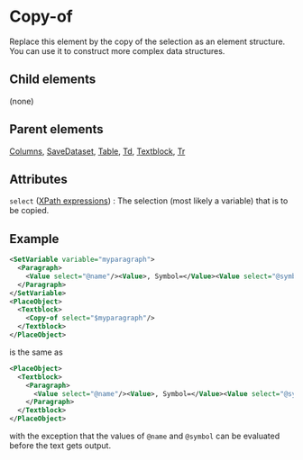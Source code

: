# Copy-of



Replace this element by the copy of the selection as an element structure. You can use it to construct more complex data structures.



##  Child elements

(none)

##  Parent elements

[Columns](../columns.md), [SaveDataset](../savedataset.md), [Table](../table.md), [Td](../td.md), [Textblock](../textblock.md), [Tr](../tr.md)


## Attributes



`select` ([XPath expressions](../../manual/xpath.md))
:   The selection (most likely a variable) that is to be copied.




## Example

```xml
<SetVariable variable="myparagraph">
  <Paragraph>
    <Value select="@name"/><Value>, Symbol=</Value><Value select="@symbol"/>
  </Paragraph>
</SetVariable>
<PlaceObject>
  <Textblock>
    <Copy-of select="$myparagraph"/>
  </Textblock>
</PlaceObject>

```

is the same as


```xml
<PlaceObject>
  <Textblock>
    <Paragraph>
      <Value select="@name"/><Value>, Symbol=</Value><Value select="@symbol"/>
    </Paragraph>
  </Textblock>
</PlaceObject>
```

with the exception that the values of `@name` and `@symbol` can be evaluated before the text gets output.







